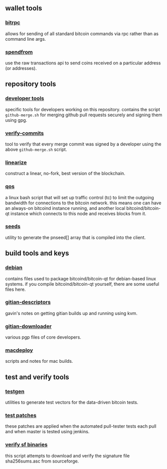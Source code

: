 ﻿wallet tools
---------------------

### [bitrpc](/contrib/bitrpc) ###
allows for sending of all standard bitcoin commands via rpc rather than as command line args.

### [spendfrom](/contrib/spendfrom) ###

use the raw transactions api to send coins received on a particular
address (or addresses).

repository tools
---------------------

### [developer tools](/contrib/devtools) ###
specific tools for developers working on this repository.
contains the script `github-merge.sh` for merging github pull requests securely and signing them using gpg.

### [verify-commits](/contrib/verify-commits) ###
tool to verify that every merge commit was signed by a developer using the above `github-merge.sh` script.

### [linearize](/contrib/linearize) ###
construct a linear, no-fork, best version of the blockchain.

### [qos](/contrib/qos) ###

a linux bash script that will set up traffic control (tc) to limit the outgoing bandwidth for connections to the bitcoin network. this means one can have an always-on bitcoind instance running, and another local bitcoind/bitcoin-qt instance which connects to this node and receives blocks from it.

### [seeds](/contrib/seeds) ###
utility to generate the pnseed[] array that is compiled into the client.

build tools and keys
---------------------

### [debian](/contrib/debian) ###
contains files used to package bitcoind/bitcoin-qt
for debian-based linux systems. if you compile bitcoind/bitcoin-qt yourself, there are some useful files here.

### [gitian-descriptors](/contrib/gitian-descriptors) ###
gavin's notes on getting gitian builds up and running using kvm.

### [gitian-downloader](/contrib/gitian-downloader)
various pgp files of core developers. 

### [macdeploy](/contrib/macdeploy) ###
scripts and notes for mac builds. 

test and verify tools 
---------------------

### [testgen](/contrib/testgen) ###
utilities to generate test vectors for the data-driven bitcoin tests.

### [test patches](/contrib/test-patches) ###
these patches are applied when the automated pull-tester
tests each pull and when master is tested using jenkins.

### [verify sf binaries](/contrib/verifysfbinaries) ###
this script attempts to download and verify the signature file sha256sums.asc from sourceforge.


